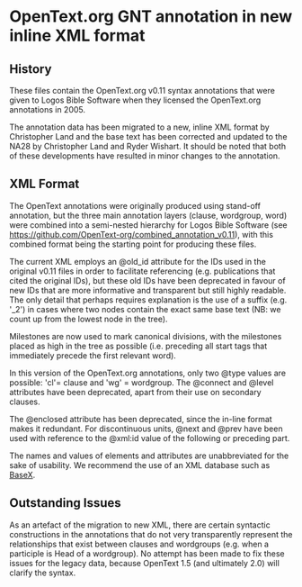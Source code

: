 # OpenText.org GNT annotation in new inline XML format #

## History ##

These files contain the OpenText.org v0.11 syntax annotations that were given to Logos Bible Software when they licensed the OpenText.org annotations in 2005.

The annotation data has been migrated to a new, inline XML format by Christopher Land and the base text has been corrected and updated to the NA28 by Christopher Land and Ryder Wishart. It should be noted that both of these developments have resulted in minor changes to the annotation.

## XML Format ##

The OpenText annotations were originally produced using stand-off annotation, but the three main annotation layers (clause, wordgroup, word) were combined into a semi-nested hierarchy for Logos Bible Software (see <https://github.com/OpenText-org/combined_annotation_v0.11>), with this combined format being the starting point for producing these files.

The current XML employs an @old_id attribute for the IDs used in the original v0.11 files in order to facilitate referencing (e.g. publications that cited the original IDs), but these old IDs have been deprecated in favour of new IDs that are more informative and transparent but still highly readable. The only detail that perhaps requires explanation is the use of a suffix (e.g. '_2') in cases where two nodes contain the exact same base text (NB: we count up from the lowest node in the tree).

Milestones are now used to mark canonical divisions, with the milestones placed as high in the tree as possible (i.e. preceding all start tags that immediately precede the first relevant word).

In this version of the OpenText.org annotations, only two @type values are possible: 'cl'= clause and 'wg' = wordgroup. The @connect and @level attributes have been deprecated, apart from their use on secondary clauses.

The @enclosed attribute has been deprecated, since the in-line format makes it redundant. For discontinuous units, @next and @prev have been used with reference to the @xml:id value of the following or preceding part.

The names and values of elements and attributes are unabbreviated for the sake of usability. We recommend the use of an XML database such as [BaseX](http://basex.org).

## Outstanding Issues ##

As an artefact of the migration to new XML, there are certain syntactic constructions in the annotations that do not very transparently represent the relationships that exist between clauses and wordgroups (e.g. when a participle is Head of a wordgroup). No attempt has been made to fix these issues for the legacy data, because OpenText 1.5 (and ultimately 2.0) will clarify the syntax.
